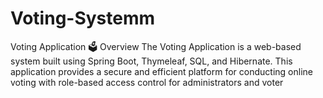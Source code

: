 # Voting-Systemm
Voting Application 🗳️ Overview The Voting Application is a web-based system built using Spring Boot, Thymeleaf, SQL, and Hibernate. This application provides a secure and efficient platform for conducting online voting with role-based access control for administrators and voter
